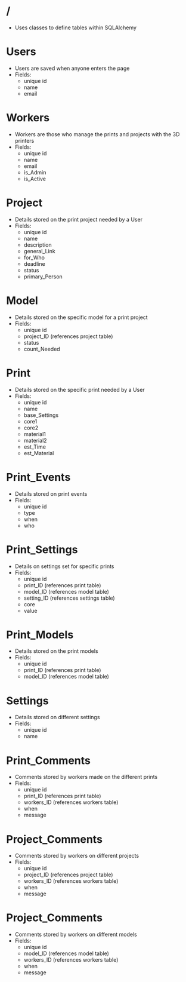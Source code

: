 # /
* Uses classes to define tables within SQLAlchemy

# Users
* Users are saved when anyone enters the page 
* Fields:
    * unique id 
    * name
    * email

# Workers
* Workers are those who manage the prints and projects with the 3D printers
* Fields:
    * unique id
    * name
    * email
    * is_Admin
    * is_Active

# Project
* Details stored on the print project needed by a User
* Fields:
    * unique id
    * name
    * description
    * general_Link
    * for_Who
    * deadline
    * status
    * primary_Person

# Model
* Details stored on the specific model for a print project
* Fields:
    * unique id
    * project_ID (references project table)
    * status
    * count_Needed

# Print
* Details stored on the specific print needed by a User
* Fields:
    * unique id
    * name
    * base_Settings
    * core1
    * core2
    * material1
    * material2
    * est_Time
    * est_Material

# Print_Events
* Details stored on print events
* Fields:
    * unique id
    * type
    * when
    * who

# Print_Settings
* Details on settings set for specific prints
* Fields:
    * unique id
    * print_ID (references print table)
    * model_ID (references model table)
    * setting_ID (references settings table)
    * core
    * value

# Print_Models
* Details stored on the print models
* Fields:
    * unique id
    * print_ID (references print table)
    * model_ID (references model table)

# Settings
* Details stored on different settings
* Fields:
    * unique id
    * name

# Print_Comments
* Comments stored by workers made on the different prints
* Fields:
    * unique id
    * print_ID (references print table)
    * workers_ID (references workers table)
    * when
    * message

# Project_Comments
* Comments stored by workers on different projects
* Fields:
    * unique id
    * project_ID (references project table)
    * workers_ID (references workers table)
    * when
    * message

# Project_Comments
* Comments stored by workers on different models
* Fields:
    * unique id
    * model_ID (references model table)
    * workers_ID (references workers table)
    * when
    * message
